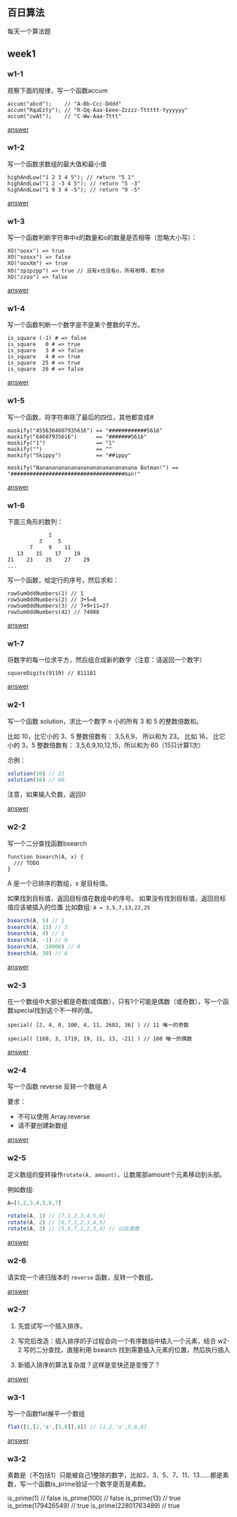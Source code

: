 ## 百日算法

每天一个算法题


## week1
### w1-1
观察下面的规律，写一个函数accum
```
accum("abcd");    // "A-Bb-Ccc-Dddd"
accum("RqaEzty"); // "R-Qq-Aaa-Eeee-Zzzzz-Tttttt-Yyyyyyy"
accum("cwAt");    // "C-Ww-Aaa-Tttt"
```
[answer](https://github.com/sunyongjian/alg-exercise/blob/master/week1/w1-1.js)
### w1-2

写一个函数求数组的最大值和最小值
```
highAndLow("1 2 3 4 5"); // return "5 1"
highAndLow("1 2 -3 4 5"); // return "5 -3"
highAndLow("1 9 3 4 -5"); // return "9 -5"
```
[answer](https://github.com/sunyongjian/alg-exercise/blob/master/week1/w1-2.js)
### w1-3
写一个函数判断字符串中x的数量和o的数量是否相等（忽略大小写）：

```
XO("ooxx") => true
XO("xooxx") => false
XO("ooxXm") => true
XO("zpzpzpp") => true // 没有x也没有o，所有相等，都为0
XO("zzoo") => false
```

[answer](https://github.com/sunyongjian/alg-exercise/blob/master/week1/w1-3.js)


### w1-4
写一个函数判断一个数字是不是某个整数的平方。
```
is_square (-1) # => false
is_square   0 # => true
is_square   3 # => false
is_square   4 # => true
is_square  25 # => true
is_square  26 # => false
```

[answer](https://github.com/sunyongjian/alg-exercise/blob/master/week1/w1-4.js)


### w1-5

写一个函数，将字符串除了最后的四位，其他都变成#
```
maskify("4556364607935616") == "############5616"
maskify("64607935616")      == "#######5616"
maskify("1")                == "1"
maskify("")                 == ""
maskify("Skippy")           == "##ippy"

maskify("Nananananananananananananananana Batman!") == "####################################man!"
```

[answer](https://github.com/sunyongjian/alg-exercise/blob/master/week1/w1-5.js)


### w1-6
下面三角形的数列：
```
             1
          3     5
       7     9    11
   13    15    17    19
21    23    25    27    29
...
```
写一个函数，给定行的序号，然后求和：
```
rowSumOddNumbers(1) // 1
rowSumOddNumbers(2) // 3+5=8
rowSumOddNumbers(3) // 7+9+11=27
rowSumOddNumbers(42) // 74088
```
[answer](https://github.com/sunyongjian/alg-exercise/blob/master/week1/w1-6.js)


### w1-7
将数字的每一位求平方，然后组合成新的数字（注意：请返回一个数字）
```
squareDigits(9119) // 811181
```

[answer](https://github.com/sunyongjian/alg-exercise/blob/master/week1/w1-7.js)

### w2-1
写一个函数 solution，求比一个数字 n 小的所有 3 和 5 的整数倍数和。

比如 10，比它小的 3、5 整数倍数有： 3,5,6,9， 所以和为 23。 比如 16， 比它小的 3，5 整数倍数有： 3,5,6,9,10,12,15，所以和为 60（15只计算1次）

示例：
```js
solution(10) // 23
solution(16) // 60
```
注意，如果输入负数，返回0

[answer](https://github.com/sunyongjian/alg-exercise/blob/master/week2/w2-1.js)


### w2-2
写一个二分查找函数bsearch
```
function bsearch(A, x) {
  /// TODO
}
```
A 是一个已排序的数组，x 是目标值。

如果找到目标值，返回目标值在数组中的序号。
如果没有找到目标值，返回目标值应该被插入的位置
比如数组: `A = 3,5,7,13,22,25`
```js
bsearch(A, 5) // 1
bsearch(A, 13) // 3
bsearch(A, 4) // 1
bsearch(A, -1) // 0
bsearch(A, -10000) // 0
bsearch(A, 30) // 6
```
[answer](https://github.com/sunyongjian/alg-exercise/blob/master/week2/w2-2.js)


### w2-3

在一个数组中大部分都是奇数(或偶数），只有1个可能是偶数（或奇数），写一个函数special找到这个不一样的值。
```
special( [2, 4, 0, 100, 4, 11, 2602, 36] ) // 11 唯一的奇数

special( [160, 3, 1719, 19, 11, 13, -21] ) // 160 唯一的偶数
```

[answer](https://github.com/sunyongjian/alg-exercise/blob/master/week2/w2-3.js)


### w2-4

写一个函数 reverse 反转一个数组 A

要求：

- 不可以使用 Array.reverse
- 请不要创建新数组

[answer](https://github.com/sunyongjian/alg-exercise/blob/master/week2/w2-4.js)


### w2-5
定义数组的旋转操作`rotate(A, amount)`，让数尾部amount个元素移动到头部。

例如数组:
```js
A=[1,2,3,4,5,6,7]

rotate(A, 1) // [7,1,2,3,4,5,6]
rotate(A, 2) // [6,7,1,2,3,4,5]
rotate(A, 3) // [5,6,7,1,2,3,4] // 以此类推
```
[answer](https://github.com/sunyongjian/alg-exercise/blob/master/week2/w2-5.js)

### w2-6

请实现一个递归版本的 `reverse` 函数，反转一个数组。

[answer](https://github.com/sunyongjian/alg-exercise/blob/master/week2/w2-6.js)



### w2-7

1. 先尝试写一个插入排序。

2. 写完后改造：插入排序的子过程会向一个有序数组中插入一个元素，结合 w2-2 写的二分查找，直接利用 bsearch 找到需要插入元素的位置，然后执行插入

3. 新插入排序的算法复杂度？这样是变快还是变慢了？


[answer](https://github.com/sunyongjian/alg-exercise/blob/master/week2/w2-7.js)



### w3-1
写一个函数flat展平一个数组
```js
flat([1,[2,'a',[5,6]],8]) // [1,2,'a',5,6,8]
```

[answer](https://github.com/sunyongjian/alg-exercise/blob/master/week3/w3-1.js)


### w3-2
素数是（不包括1）只能被自己1整除的数字，比如2、3、5、7、11、13……都是素数，写一个函数is_prime验证一个数字是否是素数。

is_prime(1) // false
is_prime(100) // false
is_prime(13) // true
is_prime(179426549) // true
is_prime(22801763489) // true
